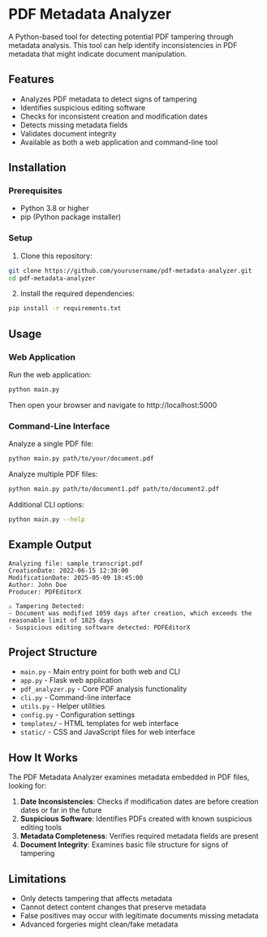 # PDF Metadata Analyzer

A Python-based tool for detecting potential PDF tampering through metadata analysis. This tool can help identify inconsistencies in PDF metadata that might indicate document manipulation.

## Features

- Analyzes PDF metadata to detect signs of tampering
- Identifies suspicious editing software
- Checks for inconsistent creation and modification dates
- Detects missing metadata fields
- Validates document integrity
- Available as both a web application and command-line tool

## Installation

### Prerequisites

- Python 3.8 or higher
- pip (Python package installer)

### Setup

1. Clone this repository:
```bash
git clone https://github.com/yourusername/pdf-metadata-analyzer.git
cd pdf-metadata-analyzer
```

2. Install the required dependencies:
```bash
pip install -r requirements.txt
```

## Usage

### Web Application

Run the web application:

```bash
python main.py
```

Then open your browser and navigate to http://localhost:5000

### Command-Line Interface

Analyze a single PDF file:

```bash
python main.py path/to/your/document.pdf
```

Analyze multiple PDF files:

```bash
python main.py path/to/document1.pdf path/to/document2.pdf
```

Additional CLI options:

```bash
python main.py --help
```

## Example Output

```
Analyzing file: sample_transcript.pdf
CreationDate: 2022-06-15 12:30:00
ModificationDate: 2025-05-09 18:45:00
Author: John Doe
Producer: PDFEditorX

⚠️ Tampering Detected:
- Document was modified 1059 days after creation, which exceeds the reasonable limit of 1825 days
- Suspicious editing software detected: PDFEditorX
```

## Project Structure

- `main.py` - Main entry point for both web and CLI
- `app.py` - Flask web application
- `pdf_analyzer.py` - Core PDF analysis functionality
- `cli.py` - Command-line interface
- `utils.py` - Helper utilities
- `config.py` - Configuration settings
- `templates/` - HTML templates for web interface
- `static/` - CSS and JavaScript files for web interface

## How It Works

The PDF Metadata Analyzer examines metadata embedded in PDF files, looking for:

1. **Date Inconsistencies**: Checks if modification dates are before creation dates or far in the future
2. **Suspicious Software**: Identifies PDFs created with known suspicious editing tools
3. **Metadata Completeness**: Verifies required metadata fields are present
4. **Document Integrity**: Examines basic file structure for signs of tampering

## Limitations

- Only detects tampering that affects metadata
- Cannot detect content changes that preserve metadata
- False positives may occur with legitimate documents missing metadata
- Advanced forgeries might clean/fake metadata
